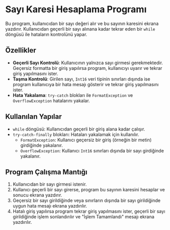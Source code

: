 # Sayı Karesi Hesaplama Programı

Bu program, kullanıcıdan bir sayı değeri alır ve bu sayının karesini ekrana yazdırır. Kullanıcıdan geçerli bir sayı alınana kadar tekrar eden bir `while` döngüsü ile hataların kontrolünü yapar.

## Özellikler

- **Geçerli Sayı Kontrolü**: Kullanıcının yalnızca sayı girmesi gerekmektedir. Geçersiz formatta bir giriş yapılırsa program, kullanıcıyı uyarır ve tekrar giriş yapılmasını ister.
- **Taşma Kontrolü**: Girilen sayı, `Int16` veri tipinin sınırları dışında ise program kullanıcıya bir hata mesajı gösterir ve tekrar giriş yapılmasını ister.
- **Hata Yakalama**: `try-catch` blokları ile `FormatException` ve `OverflowException` hatalarını yakalar.

## Kullanılan Yapılar

- `while` döngüsü: Kullanıcıdan geçerli bir giriş alana kadar çalışır.
- `try-catch-finally` blokları: Hataları yakalamak için kullanılır.
  - `FormatException`: Kullanıcı geçersiz bir giriş (örneğin bir metin) girdiğinde yakalanır.
  - `OverflowException`: Kullanıcı `Int16` sınırları dışında bir sayı girdiğinde yakalanır.
  
## Program Çalışma Mantığı

1. Kullanıcıdan bir sayı girmesi istenir.
2. Kullanıcı geçerli bir sayı girerse, program bu sayının karesini hesaplar ve sonucu ekrana yazdırır.
3. Geçersiz bir sayı girildiğinde veya sınırların dışında bir sayı girildiğinde uygun hata mesajı ekrana yazdırılır.
4. Hatalı giriş yapılırsa program tekrar giriş yapılmasını ister, geçerli bir sayı girildiğinde işlem sonlandırılır ve "İşlem Tamamlandı" mesajı ekrana yazdırılır.
